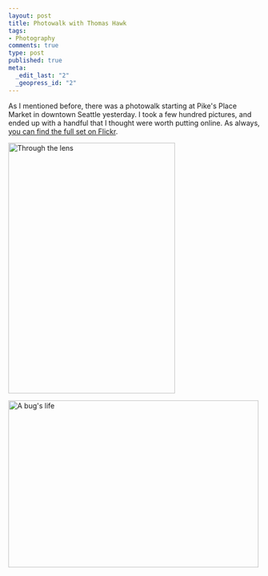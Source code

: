```yaml
--- 
layout: post
title: Photowalk with Thomas Hawk
tags: 
- Photography
comments: true
type: post
published: true
meta: 
  _edit_last: "2"
  _geopress_id: "2"
---
```

As I mentioned before, there was a photowalk starting at Pike's Place Market in downtown Seattle yesterday. I took a few hundred pictures, and ended up with a handful that I thought were worth putting online. As always, <a href="http://flickr.com/photos/aaronbrethorst/sets/72157606116368646/">you can find the full set on Flickr</a>.

<a title="Through the lens by aaronbrethorst, on Flickr" href="http://www.flickr.com/photos/aaronbrethorst/2660768048/"><img src="http://farm4.static.flickr.com/3144/2660768048_48dbc8d008.jpg" alt="Through the lens" width="333" height="500" /></a>

<a title="A bug's life by aaronbrethorst, on Flickr" href="http://www.flickr.com/photos/aaronbrethorst/2660763616/"><img src="http://farm3.static.flickr.com/2357/2660763616_27eb1619ac.jpg" alt="A bug's life" width="500" height="333" /></a>
